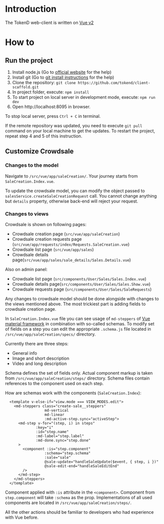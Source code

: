 # Introduction

The TokenD web-client is written on [Vue v2](https://vuejs.org/v2/guide/)

# How to
## Run the project

1. Install node.js (Go to [official website](https://nodejs.org/en/) for the help)
2. Install git (Go to [git install instructions](https://git-scm.com/book/en/v2/Getting-Started-Installing-Git) for the help)
3. Clone the repository: `git clone https://github.com/tokend/client-scaffold.git`
4. In project folder, execute: `npm install`
5. To start project on local server in development mode, execute: `npm run dev`
6. Open http://localhost:8095 in browser.

To stop local server, press `Ctrl + C` in terminal.

If the remote repository was updated, you need to execute `git pull` command on your local machine to get the updates. To restart the project, repeat step 4 and 5 of this instruction.

## Customize Crowdsale

### Changes to the model

Navigate to `/src/vue/app/saleCreation/`. Your journey starts from `SaleCreation.Index.vue`.

To update the crowdsale model, you can modify the object passed to `salesService.createSaleCreationRequest` call. You cannot change anything but `details` property, otherwise back-end will reject your request.

### Changes to views

Crowdsale is shown on following pages:
- Crowdsale creation page (`src/vue/app/saleCreation`)
- Crowdsale creation requests page
(`src/vue/app/requests/index/Requests.SaleCreation.vue`)
- Crowdsale list page
(`src/vue/app/sales`)
- Crowdsale details page(`src/vue/app/sales/sale_details/Sales.Details.vue`)

Also on admin panel:
- Crowdsale list page (`src/components/User/Sales/Sales.Index.vue`)
- Crowdsale details page(`src/components/User/Sales/Sales.Show.vue`)
- Crowdsale requests page
(`src/components/User/Sales/SaleRequests`)

Any changes to crowdsale model should be done alongside with changes to the views mentioned above. The most trickiest part is adding fields to crowdsale creation page.

In `SaleCreation.Index.vue` file you can see usage of `md-steppers` of [Vue material framework](https://vuematerial.io/) in combination with so-called schemas. To modify set of fields on a step you can edit the appropriate `.schema.js` file located in `/src/vue/app/saleCreation/specs/` directory.

Currently there are three steps:
- General info
- Image and short description
- Video and long description

Schema defines the set of fields only. Actual component markup is taken from `/src/vue/app/saleCreation/steps/` directory. Schema files contain references to the component used on each step.

How are schemas work with the components (`SaleCreation.Index`):
```
  <template v-else-if="view.mode === VIEW_MODES.edit">
    <md-steppers class="create-sale__steppers"
                  md-vertical
                  md-linear
                  :md-active-step.sync="activeStep">
      <md-step v-for="(step, i) in steps"
              :key="i"
              :id="step.name"
              :md-label="step.label"
              :md-done.sync="step.done"
      >
        <component :is="step.component"
                  :schema="step.schema"
                  :sale="sale"
                  @sale-update="handleSaleUpdate($event, { step, i })"
                  @sale-edit-end="handleSaleEditEnd"
        />
      </md-step>
    </md-steppers>
  </template>
```

Component applied with `:is` attribute in the `<component>`. Component from `step.component` will take `:schema` as the prop. Implementations of all used components are located in `/src/vue/app/saleCreation/steps/`.

All the other actions should be familiar to developers who had experience with Vue before.
